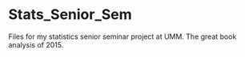 # Stats_Senior_Sem
Files for my statistics senior seminar project at UMM. The great book analysis of 2015.
